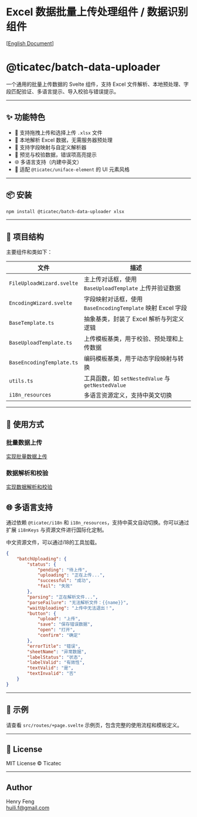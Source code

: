 # Excel 数据批量上传处理组件 / 数据识别组件

[[English Document](./README.md)]

# @ticatec/batch-data-uploader

一个通用的批量上传数据的 Svelte 组件，支持 Excel 文件解析、本地预处理、字段匹配验证、多语言提示、导入校验与错误提示。

---

## ✨ 功能特色

- 📂 支持拖拽上传和选择上传 `.xlsx` 文件
- 🧠 本地解析 Excel 数据，无需服务器预处理
- 🧩 支持字段映射与自定义解析器
- 📝 预览与校验数据，错误项高亮提示
- 🌐 多语言支持（内建中英文）
- 🔌 适配 `@ticatec/uniface-element` 的 UI 元素风格

---

## 📦 安装

```bash
npm install @ticatec/batch-data-uploader xlsx
````

---

## 📁 项目结构

主要组件和类如下：

| 文件                       | 描述                                            |
| ------------------------ | --------------------------------------------- |
| `FileUploadWizard.svelte` | 主上传对话框，使用 `BaseUploadTemplate` 上传并验证数据        |
| `EncodingWizard.svelte`  | 字段映射对话框，使用 `BaseEncodingTemplate` 映射 Excel 字段 |
| `BaseTemplate.ts`        | 抽象基类，封装了 Excel 解析与列定义逻辑                       |
| `BaseUploadTemplate.ts`  | 上传模板基类，用于校验、预处理和上传数据                          |
| `BaseEncodingTemplate.ts` | 编码模板基类，用于动态字段映射与转换                            |
| `utils.ts`               | 工具函数，如 `setNestedValue` 与 `getNestedValue`    |
| `i18n_resources`         | 多语言资源定义，支持中英文切换                               |

---
## 🚀 使用方式

### 批量数据上传

[实现批量数据上传](./documents/FileUploadWizard_cn.md)

### 数据解析和校验

[实现数据解析和校验](./documents/EncodingWizard_cn.md)

## 🌐 多语言支持

通过依赖 `@ticatec/i18n` 和 `i18n_resources`，支持中英文自动切换。你可以通过扩展 `i18nKeys` 与资源文件进行国际化定制。

中文资源文件，可以通过i18的工具加载。

```json
{
    "batchUploading": {
        "status": {
            "pending": "待上传",
            "uploading": "正在上传...",
            "successful": "成功",
            "fail": "失败"
        },
        "parsing": "正在解析文件...",
        "parseFailure": "无法解析文件：{{name}}",
        "waitUploading": "上传中无法退出！",
        "button": {
            "upload": "上传",
            "save": "保存错误数据",
            "open": "打开",
            "confirm": "确定"
        },
        "errorTitle": "错误",
        "sheetName": "异常数据",
        "labelStatus": "状态",
        "labelValid": "有效性",
        "textValid": "是",
        "textInvalid": "否"
    }
}
```
---

## 🧪 示例

请查看 `src/routes/+page.svelte` 示例页，包含完整的使用流程和模板定义。

---

## 🪪 License

MIT License © Ticatec

---

## Author

Henry Feng  
huili.f@gmail.com